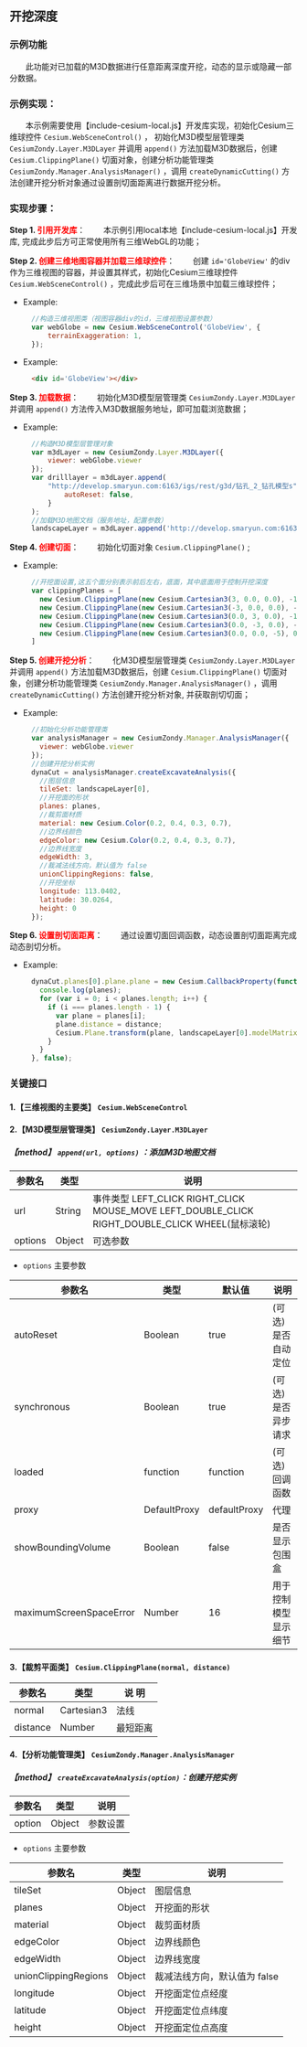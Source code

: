 ## 开挖深度

### 示例功能

&ensp;&ensp;&ensp;&ensp;此功能对已加载的M3D数据进行任意距离深度开挖，动态的显示或隐藏一部分数据。

### 示例实现：

&ensp;&ensp;&ensp;&ensp;本示例需要使用【include-cesium-local.js】开发库实现，初始化Cesium三维球控件 `Cesium.WebSceneControl()` ， 初始化M3D模型层管理类 `CesiumZondy.Layer.M3DLayer` 并调用 `append()` 方法加载M3D数据后，创建 `Cesium.ClippingPlane()` 切面对象，创建分析功能管理类 `CesiumZondy.Manager.AnalysisManager()` ，调用 `createDynamicCutting()` 方法创建开挖分析对象通过设置剖切面距离进行数据开挖分析。

### 实现步骤：

**Step 1. <font color=red>引用开发库</font>**：
&ensp;&ensp;&ensp;&ensp;本示例引用local本地【include-cesium-local.js】开发库, 完成此步后方可正常使用所有三维WebGL的功能；

**Step 2. <font color=red>创建三维地图容器并加载三维球控件</font>**：
&ensp;&ensp;&ensp;&ensp;创建 `id='GlobeView'` 的div作为三维视图的容器，并设置其样式，初始化Cesium三维球控件 `Cesium.WebSceneControl()` ，完成此步后可在三维场景中加载三维球控件；

* Example:
  ``` Javascript
    //构造三维视图类（视图容器div的id，三维视图设置参数）
    var webGlobe = new Cesium.WebSceneControl('GlobeView', {
        terrainExaggeration: 1,
    });
  ```

* Example:
  ``` html
    <div id='GlobeView'></div>
  ```

**Step 3. <font color=red>加载数据</font>**：
&ensp;&ensp;&ensp;&ensp;初始化M3D模型层管理类 `CesiumZondy.Layer.M3DLayer` 并调用 `append()` 方法传入M3D数据服务地址，即可加载浏览数据；

* Example:
  ``` Javascript
    //构造M3D模型层管理对象
    var m3dLayer = new CesiumZondy.Layer.M3DLayer({
        viewer: webGlobe.viewer
    });
    var drilllayer = m3dLayer.append(
        "http://develop.smaryun.com:6163/igs/rest/g3d/钻孔_2_钻孔模型s", {
            autoReset: false,
        }
    );
    //加载M3D地图文档（服务地址，配置参数）
    landscapeLayer = m3dLayer.append('http://develop.smaryun.com:6163/igs/rest/g3d/钻孔分层点_Sur_000_Ent', {});
  ```

**Step 4. <font color=red>创建切面</font>**：
&ensp;&ensp;&ensp;&ensp;初始化切面对象 `Cesium.ClippingPlane()` ; 

* Example:
  ``` Javascript
    //开挖面设置,这五个面分别表示前后左右，底面，其中底面用于控制开挖深度
    var clippingPlanes = [
      new Cesium.ClippingPlane(new Cesium.Cartesian3(3, 0.0, 0.0), -1500.0),
      new Cesium.ClippingPlane(new Cesium.Cartesian3(-3, 0.0, 0.0), -1500.0),
      new Cesium.ClippingPlane(new Cesium.Cartesian3(0.0, 3, 0.0), -1500.0),
      new Cesium.ClippingPlane(new Cesium.Cartesian3(0.0, -3, 0.0), -1500.0),
      new Cesium.ClippingPlane(new Cesium.Cartesian3(0.0, 0.0, -5), 0.0)
    ]
  ```

**Step 5. <font color=red>创建开挖分析</font>**：
&ensp;&ensp;&ensp;&ensp;化M3D模型层管理类 `CesiumZondy.Layer.M3DLayer` 并调用 `append()` 方法加载M3D数据后，创建 `Cesium.ClippingPlane()` 切面对象，创建分析功能管理类 `CesiumZondy.Manager.AnalysisManager()` ，调用 `createDynamicCutting()` 方法创建开挖分析对象, 并获取剖切切面；

* Example:
  ``` Javascript
    //初始化分析功能管理类
    var analysisManager = new CesiumZondy.Manager.AnalysisManager({
      viewer: webGlobe.viewer
    });
    //创建开挖分析实例
    dynaCut = analysisManager.createExcavateAnalysis({
      //图层信息
      tileSet: landscapeLayer[0],
      //开挖面的形状
      planes: planes,
      //裁剪面材质
      material: new Cesium.Color(0.2, 0.4, 0.3, 0.7),
      //边界线颜色
      edgeColor: new Cesium.Color(0.2, 0.4, 0.3, 0.7),
      //边界线宽度
      edgeWidth: 3,
      //裁减法线方向，默认值为 false
      unionClippingRegions: false,
      //开挖坐标
      longitude: 113.0402,
      latitude: 30.0264,
      height: 0
    });
  ```

**Step 6. <font color=red>设置剖切面距离</font>**：
&ensp;&ensp;&ensp;&ensp;通过设置切面回调函数，动态设置剖切面距离完成动态剖切分析。

* Example:
  ``` Javascript
    dynaCut.planes[0].plane.plane = new Cesium.CallbackProperty(function(date) {
      console.log(planes);
      for (var i = 0; i < planes.length; i++) {
        if (i === planes.length - 1) {
          var plane = planes[i];
          plane.distance = distance;
          Cesium.Plane.transform(plane, landscapeLayer[0].modelMatrix, new Cesium.ClippingPlane(Cesium.Cartesian3.UNIT_X, 0.0));
        }
      }
    }, false);
  ```

### 关键接口

#### 1.【三维视图的主要类】 `Cesium.WebSceneControl`

#### 2.【M3D模型层管理类】 `CesiumZondy.Layer.M3DLayer`

##### 【method】 `append(url, options)` ：添加M3D地图文档

|参数名|类型|说明|
|-|-|-|
|url|String|事件类型 LEFT_CLICK RIGHT_CLICK MOUSE_MOVE LEFT_DOUBLE_CLICK RIGHT_DOUBLE_CLICK WHEEL(鼠标滚轮)|
|options|Object|可选参数|

* `options` 主要参数

|参数名|类型|默认值|说明|
|-|-|-|-|
|autoReset|Boolean|true|(可选)是否自动定位|
|synchronous|Boolean|true|(可选)是否异步请求|
|loaded|function|function|(可选)回调函数|
|proxy|DefaultProxy|defaultProxy|代理|
|showBoundingVolume|Boolean|false|是否显示包围盒|
|maximumScreenSpaceError|Number|16|用于控制模型显示细节|

#### 3.【裁剪平面类】 `Cesium.ClippingPlane(normal, distance)` 

|参数名|类型|说 明|
|-|-|-|
|normal|Cartesian3|法线|
|distance|Number|最短距离|

#### 4.【分析功能管理类】 `CesiumZondy.Manager.AnalysisManager`

##### 【method】 `createExcavateAnalysis(option)`：创建开挖实例

|参数名|类型|说明|
|-|-|-|
|option|Object|参数设置|

* `options` 主要参数

|参数名|类型|说明|
|---|---|---|
|tileSet|Object|图层信息|
|planes|Object|开挖面的形状|
|material|Object|裁剪面材质|
|edgeColor|Object|边界线颜色|
|edgeWidth|Object|边界线宽度|
|unionClippingRegions|Object|裁减法线方向，默认值为 false|
|longitude|Object|开挖面定位点经度|
|latitude|Object|开挖面定位点纬度|
|height|Object|开挖面定位点高度|